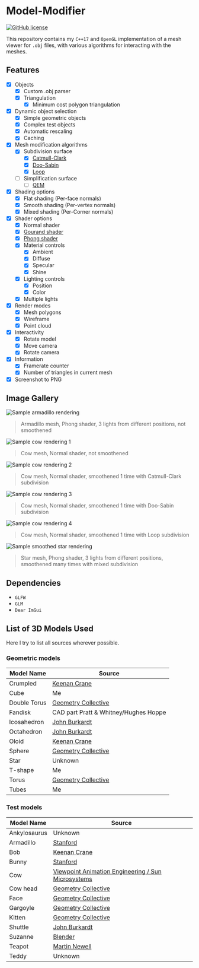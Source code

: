 # Model-Modifier

[![GitHub license](https://img.shields.io/github/license/Naereen/StrapDown.js.svg)](https://github.com/jasonlmfong/Model-Modifier/blob/main/LICENSE)

This repository contains my `C++17` and `OpenGL` implementation of a mesh viewer for `.obj` files, with various algorithms for interacting with the meshes.

## Features

- [x] Objects
  - [x] Custom .obj parser
  - [x] Triangulation
    - [x] Minimum cost polygon triangulation
- [x] Dynamic object selection
  - [x] Simple geometric objects
  - [x] Complex test objects
  - [x] Automatic rescaling
  - [x] Caching
- [x] Mesh modification algorithms
  - [x] Subdivision surface
    - [x] [Catmull-Clark](https://en.wikipedia.org/wiki/Catmull%E2%80%93Clark_subdivision_surface)
    - [x] [Doo-Sabin](https://en.wikipedia.org/wiki/Doo%E2%80%93Sabin_subdivision_surface)
    - [x] [Loop](https://en.wikipedia.org/wiki/Loop_subdivision_surface)
  - [ ] Simplification surface
    - [ ] [QEM](https://www.cs.cmu.edu/~./garland/Papers/quadrics.pdf)
- [x] Shading options
  - [x] Flat shading (Per-face normals)
  - [x] Smooth shading (Per-vertex normals)
  - [x] Mixed shading (Per-Corner normals)
- [x] Shader options
  - [x] Normal shader
  - [x] [Gourand shader](https://en.wikipedia.org/wiki/Gouraud_shading)
  - [x] [Phong shader](https://en.wikipedia.org/wiki/Phong_shading)
  - [x] Material controls
    - [x] Ambient
    - [x] Diffuse
    - [x] Specular
    - [x] Shine
  - [x] Lighting controls
    - [x] Position
    - [x] Color
  - [x] Multiple lights
- [x] Render modes
  - [x] Mesh polygons
  - [x] Wireframe
  - [x] Point cloud
- [x] Interactivity
  - [x] Rotate model
  - [x] Move camera
  - [x] Rotate camera
- [x] Information
  - [x] Framerate counter
  - [x] Number of triangles in current mesh
- [x] Screenshot to PNG

## Image Gallery

![Sample armadillo rendering](Model-Modifier/gallery/Screenshot_2023-7-9_214740.png)

> Armadillo mesh, Phong shader, 3 lights from different positions, not smoothened

![Sample cow rendering 1](Model-Modifier/gallery/Screenshot_2023-9-11_12505.png)

> Cow mesh, Normal shader, not smoothened

![Sample cow rendering 2](Model-Modifier/gallery/Screenshot_2023-9-11_125011.png)

> Cow mesh, Normal shader, smoothened 1 time with Catmull-Clark subdivision

![Sample cow rendering 3](Model-Modifier/gallery/Screenshot_2023-9-11_125016.png)

> Cow mesh, Normal shader, smoothened 1 time with Doo-Sabin subdivision

![Sample cow rendering 4](Model-Modifier/gallery/Screenshot_2023-9-11_125020.png)

> Cow mesh, Normal shader, smoothened 1 time with Loop subdivision

![Sample smoothed star rendering](Model-Modifier/gallery/Screenshot_2023-7-16_141825.png)

> Star mesh, Phong shader, 3 lights from different positions, smoothened many times with mixed subdivision

## Dependencies

- `GLFW`
- `GLM`
- `Dear ImGui`

## List of 3D Models Used

Here I try to list all sources wherever possible.

### Geometric models

| Model Name   | Source                                                                                     |
| ------------ | ------------------------------------------------------------------------------------------ |
| Crumpled     | [Keenan Crane](https://www.cs.cmu.edu/~kmcrane/Projects/ModelRepository/)                  |
| Cube         | Me                                                                                         |
| Double Torus | [Geometry Collective](https://github.com/GeometryCollective/ddg-exercises/tree/main/input) |
| Fandisk      | CAD part Pratt & Whitney/Hughes Hoppe                                                      |
| Icosahedron  | [John Burkardt](https://people.sc.fsu.edu/~jburkardt/data/obj/obj.html)                    |
| Octahedron   | [John Burkardt](https://people.sc.fsu.edu/~jburkardt/data/obj/obj.html)                    |
| Oloid        | [Keenan Crane](https://www.cs.cmu.edu/~kmcrane/Projects/ModelRepository/)                  |
| Sphere       | [Geometry Collective](https://github.com/GeometryCollective/ddg-exercises/tree/main/input) |
| Star         | Unknown                                                                                    |
| T-shape      | Me                                                                                         |
| Torus        | [Geometry Collective](https://github.com/GeometryCollective/ddg-exercises/tree/main/input) |
| Tubes        | Me                                                                                         |

### Test models

| Model Name   | Source                                                                                                 |
| ------------ | ------------------------------------------------------------------------------------------------------ |
| Ankylosaurus | Unknown                                                                                                |
| Armadillo    | [Stanford](http://graphics.stanford.edu/data/3Dscanrep/)                                               |
| Bob          | [Keenan Crane](https://www.cs.cmu.edu/~kmcrane/Projects/ModelRepository/)                              |
| Bunny        | [Stanford](http://graphics.stanford.edu/data/3Dscanrep/)                                               |
| Cow          | [Viewpoint Animation Engineering / Sun Microsystems](https://gfx.cs.princeton.edu/proj/sugcon/models/) |
| Cow head     | [Geometry Collective](https://github.com/GeometryCollective/ddg-exercises/tree/main/input)             |
| Face         | [Geometry Collective](https://github.com/GeometryCollective/ddg-exercises/tree/main/input)             |
| Gargoyle     | [Geometry Collective](https://github.com/GeometryCollective/ddg-exercises/tree/main/input)             |
| Kitten       | [Geometry Collective](https://github.com/GeometryCollective/ddg-exercises/tree/main/input)             |
| Shuttle      | [John Burkardt](https://people.sc.fsu.edu/~jburkardt/data/obj/obj.html)                                |
| Suzanne      | [Blender](https://www.blender.org/)                                                                    |
| Teapot       | [Martin Newell](https://users.cs.utah.edu/~dejohnso/models/teapot.html)                                |
| Teddy        | Unknown                                                                                                |
